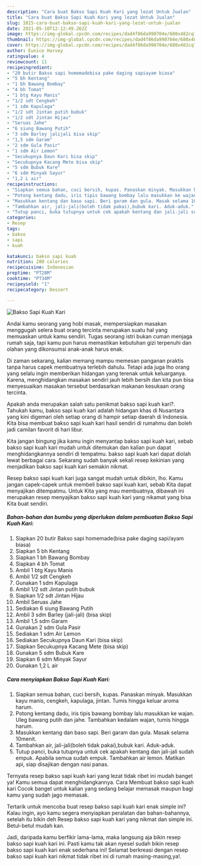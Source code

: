 ```yaml
---
description: "Cara buat Bakso Sapi Kuah Kari yang lezat Untuk Jualan"
title: "Cara buat Bakso Sapi Kuah Kari yang lezat Untuk Jualan"
slug: 1015-cara-buat-bakso-sapi-kuah-kari-yang-lezat-untuk-jualan
date: 2021-05-10T12:12:49.262Z
image: https://img-global.cpcdn.com/recipes/dad4f86da990704e/680x482cq70/bakso-sapi-kuah-kari-foto-resep-utama.jpg
thumbnail: https://img-global.cpcdn.com/recipes/dad4f86da990704e/680x482cq70/bakso-sapi-kuah-kari-foto-resep-utama.jpg
cover: https://img-global.cpcdn.com/recipes/dad4f86da990704e/680x482cq70/bakso-sapi-kuah-kari-foto-resep-utama.jpg
author: Eunice Harvey
ratingvalue: 4
reviewcount: 11
recipeingredient:
- "20 butir Bakso sapi homemadebisa pake daging sapiayam biasa"
- "5 bh Kentang"
- "1 bh Bawang Bombay"
- "4 bh Tomat"
- "1 btg Kayu Manis"
- "1/2 sdt Cengkeh"
- "1 sdm Kapulaga"
- "1/2 sdt Jintan putih bubuk"
- "1/2 sdt Jintan Hijau"
- "Seruas Jahe"
- "6 siung Bawang Putih"
- "3 sdm Barley jalijali bisa skip"
- "1,5 sdm Garam"
- "2 sdm Gula Pasir"
- "1 sdm Air Lemon"
- "Secukupnya Daun Kari bisa skip"
- "Secukupnya Kacang Mete bisa skip"
- "5 sdm Bubuk Kare"
- "6 sdm Minyak Sayur"
- "1,2 L air"
recipeinstructions:
- "Siapkan semua bahan, cuci bersih, kupas. Panaskan minyak. Masukkan kayu manis, cengkeh, kapulaga, jintan. Tumis hingga keluar aroma harum."
- "Potong kentang dadu, iris tipis bawang bombay lalu masukkan ke wajan. Uleg bawang putih dan jahe. Tambahkan kedalam wajan, tumis hingga harum."
- "Masukkan kentang dan baso sapi. Beri garam dan gula. Masak selama 10menit."
- "Tambahkan air, jali-jali(boleh tidak pakai),bubuk kari. Aduk-aduk."
- "Tutup panci, buka tutupnya untuk cek apakah kentang dan jali-jali sudah empuk. Apabila semua sudah empuk. Tambahkan air lemon. Matikan api, siap disajikan dengan nasi panas."
categories:
- Resep
tags:
- bakso
- sapi
- kuah

katakunci: bakso sapi kuah 
nutrition: 280 calories
recipecuisine: Indonesian
preptime: "PT28M"
cooktime: "PT34M"
recipeyield: "1"
recipecategory: Dessert

---
```



![Bakso Sapi Kuah Kari](https://img-global.cpcdn.com/recipes/dad4f86da990704e/680x482cq70/bakso-sapi-kuah-kari-foto-resep-utama.jpg)

Andai kamu seorang yang hobi masak, mempersiapkan masakan menggugah selera buat orang tercinta merupakan suatu hal yang memuaskan untuk kamu sendiri. Tugas seorang istri bukan cuman menjaga rumah saja, tapi kamu pun harus memastikan kebutuhan gizi terpenuhi dan olahan yang dikonsumsi anak-anak harus enak.

Di zaman  sekarang, kalian memang mampu memesan panganan praktis tanpa harus capek membuatnya terlebih dahulu. Tetapi ada juga lho orang yang selalu ingin memberikan hidangan yang terenak untuk keluarganya. Karena, menghidangkan masakan sendiri jauh lebih bersih dan kita pun bisa menyesuaikan masakan tersebut berdasarkan makanan kesukaan orang tercinta. 



Apakah anda merupakan salah satu penikmat bakso sapi kuah kari?. Tahukah kamu, bakso sapi kuah kari adalah hidangan khas di Nusantara yang kini digemari oleh setiap orang di hampir setiap daerah di Indonesia. Kita bisa membuat bakso sapi kuah kari hasil sendiri di rumahmu dan boleh jadi camilan favorit di hari libur.

Kita jangan bingung jika kamu ingin menyantap bakso sapi kuah kari, sebab bakso sapi kuah kari mudah untuk ditemukan dan kalian pun dapat menghidangkannya sendiri di tempatmu. bakso sapi kuah kari dapat diolah lewat berbagai cara. Sekarang sudah banyak sekali resep kekinian yang menjadikan bakso sapi kuah kari semakin nikmat.

Resep bakso sapi kuah kari juga sangat mudah untuk dibikin, lho. Kamu jangan capek-capek untuk membeli bakso sapi kuah kari, sebab Kita dapat menyajikan ditempatmu. Untuk Kita yang mau membuatnya, dibawah ini merupakan resep menyajikan bakso sapi kuah kari yang nikamat yang bisa Kita buat sendiri.

<!--inarticleads1-->

##### Bahan-bahan dan bumbu yang diperlukan dalam pembuatan Bakso Sapi Kuah Kari:

1. Siapkan 20 butir Bakso sapi homemade(bisa pake daging sapi/ayam biasa)
1. Siapkan 5 bh Kentang
1. Siapkan 1 bh Bawang Bombay
1. Siapkan 4 bh Tomat
1. Ambil 1 btg Kayu Manis
1. Ambil 1/2 sdt Cengkeh
1. Gunakan 1 sdm Kapulaga
1. Ambil 1/2 sdt Jintan putih bubuk
1. Siapkan 1/2 sdt Jintan Hijau
1. Ambil Seruas Jahe
1. Sediakan 6 siung Bawang Putih
1. Ambil 3 sdm Barley (jali-jali) (bisa skip)
1. Ambil 1,5 sdm Garam
1. Gunakan 2 sdm Gula Pasir
1. Sediakan 1 sdm Air Lemon
1. Sediakan Secukupnya Daun Kari (bisa skip)
1. Siapkan Secukupnya Kacang Mete (bisa skip)
1. Gunakan 5 sdm Bubuk Kare
1. Siapkan 6 sdm Minyak Sayur
1. Gunakan 1,2 L air




<!--inarticleads2-->

##### Cara menyiapkan Bakso Sapi Kuah Kari:

1. Siapkan semua bahan, cuci bersih, kupas. Panaskan minyak. Masukkan kayu manis, cengkeh, kapulaga, jintan. Tumis hingga keluar aroma harum.
1. Potong kentang dadu, iris tipis bawang bombay lalu masukkan ke wajan. Uleg bawang putih dan jahe. Tambahkan kedalam wajan, tumis hingga harum.
1. Masukkan kentang dan baso sapi. Beri garam dan gula. Masak selama 10menit.
1. Tambahkan air, jali-jali(boleh tidak pakai),bubuk kari. Aduk-aduk.
1. Tutup panci, buka tutupnya untuk cek apakah kentang dan jali-jali sudah empuk. Apabila semua sudah empuk. Tambahkan air lemon. Matikan api, siap disajikan dengan nasi panas.




Ternyata resep bakso sapi kuah kari yang lezat tidak ribet ini mudah banget ya! Kamu semua dapat menghidangkannya. Cara Membuat bakso sapi kuah kari Cocok banget untuk kalian yang sedang belajar memasak maupun bagi kamu yang sudah jago memasak.

Tertarik untuk mencoba buat resep bakso sapi kuah kari enak simple ini? Kalau ingin, ayo kamu segera menyiapkan peralatan dan bahan-bahannya, setelah itu bikin deh Resep bakso sapi kuah kari yang nikmat dan simple ini. Betul-betul mudah kan. 

Jadi, daripada kamu berfikir lama-lama, maka langsung aja bikin resep bakso sapi kuah kari ini. Pasti kamu tak akan nyesel sudah bikin resep bakso sapi kuah kari enak sederhana ini! Selamat berkreasi dengan resep bakso sapi kuah kari nikmat tidak ribet ini di rumah masing-masing,ya!.


